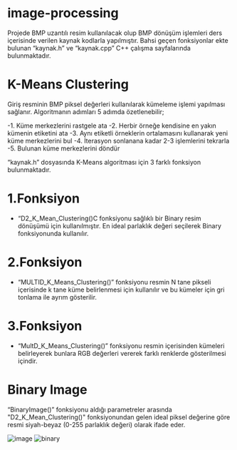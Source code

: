 # image-processing


Projede BMP uzantılı resim kullanılacak olup BMP dönüşüm işlemleri ders içerisinde verilen kaynak kodlarla yapılmıştır. Bahsi geçen fonksiyonlar ekte bulunan “kaynak.h” ve “kaynak.cpp” C++ çalışma sayfalarında bulunmaktadır.

# K-Means Clustering 

Giriş resminin BMP piksel değerleri kullanılarak kümeleme işlemi yapılması sağlanır. Algoritmanın adımları 5 adımda özetlenebilir;

  -1.	Küme merkezlerini rastgele ata
  -2.	Herbir örneğe kendisine en yakın kümenin etiketini ata
  -3.	Aynı etiketli örneklerin ortalamasını kullanarak yeni küme merkezlerini bul
  -4.	İterasyon sonlanana kadar 2-3 işlemlerini tekrarla
  -5. Bulunan küme merkezlerini döndür

“kaynak.h” dosyasında K-Means algoritması için 3 farklı fonksiyon bulunmaktadır.

# 1.Fonksiyon 
  - “D2_K_Mean_Clustering()C fonksiyonu sağlıklı bir Binary resim dönüşümü için kullanılmıştır. En ideal parlaklık değeri seçilerek Binary fonksiyonunda kullanılır.
# 2.Fonksiyon 
  - “MULTID_K_Means_Clustering()” fonksiyonu resmin N tane pikseli içerisinde k tane küme belirlenmesi için kullanılır ve bu kümeler için gri tonlama ile ayrım gösterilir.
# 3.Fonksiyon 
  - “MultD_K_Means_Clustering()” fonksiyonu resmin içerisinden kümeleri belirleyerek bunlara RGB değerleri vererek farklı renklerde gösterilmesi içindir.

# Binary Image

  “BinaryImage()” fonksiyonu aldığı parametreler arasında	"D2_K_Mean_Clustering()" fonksiyonundan gelen ideal piksel değerine göre resmi siyah-beyaz (0-255 parlaklık değeri) olarak ifade eder.
  
![image](https://github.com/tlhdrty/image-processing/blob/main/image.bmp?raw=true "BMP İmage")   ![binary](https://github.com/tlhdrty/image-processing/blob/main/binary.bmp?raw=true "Binary İmage")



  
  
  
